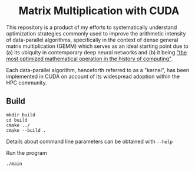 
<h1 align="center">Matrix Multiplication with CUDA</h1>

This repository is a product of my efforts to systematically understand optimization strategies commonly used to improve the arithmetic intensity of data-parallel algorithms, specifically in the context of dense general matrix multiplication (GEMM) which serves as an ideal starting point due to (a) its ubiquity in contemporary deep neural networks and (b) it being ["the most optimized mathematical operation in the history of computing"](https://arxiv.org/pdf/2311.10770.pdf).

Each data-parallel algorithm, henceforth referred to as a "kernel", has been implemented in CUDA on account of its widespread adoption within the HPC community.

## Build

```
mkdir build
cd build
cmake ../
cmake --build .
```

Details about command line parameters can be obtained with `--help`

Run the program

```
./main
```
